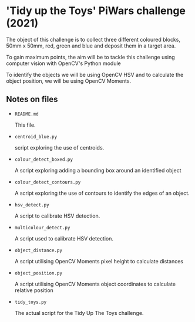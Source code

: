 # 'Tidy up the Toys' PiWars challenge (2021)

The object of this challenge is to collect three different coloured
blocks, 50mm x 50mm, red, green and blue and deposit them in a target area.

To gain maximum points, the aim will be to tackle this challenge
using computer vision with OpenCV's Python module

To identify the objects we will be using OpenCV HSV and to calculate
the object position, we will be using OpenCV Moments.

## Notes on files

- `README.md`

    This file.

- `centroid_blue.py`

     script exploring the use of centroids.

- `colour_detect_boxed.py`

    A script exploring adding a bounding box around an identified object

- `colour_detect_contours.py`

    A script exploring the use of contours to identify the edges of an object.

- `hsv_detect.py`

    A script to calibrate HSV detection.

- `multicolour_detect.py`

    A script used to calibrate HSV detection.

- `object_distance.py`

    A script utilising OpenCV Moments pixel height to calculate distances

- `object_position.py`

    A script utilising OpenCV Moments object coordinates to calculate relative position
    
- `tidy_toys.py`
    
    The actual script for the Tidy Up The Toys challenge.
